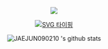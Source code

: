 <div align = center>
  <img src=https://capsule-render.vercel.app/api?type=blur&height=400&color=gradient&text=Hello%20I'm%20jaejun&section=header&reversal=false&textBg=false&fontAlign=50&descAlign=51&descAlignY=51&fontColor=8FA5C4/>

[![SVG 타이핑](https://readme-typing-svg.demolab.com?font=Fira+Code&weight=500&size=30&multiline=true&width=435&lines=I+want+Frontend+DEV) ](https://git.io/typing-svg)

![JAEJUN090210 's github stats](https://github-readme-stats.vercel.app/api?username=JAEJUN090210&show_icons=true)
</div>
